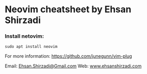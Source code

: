 # Neovim cheatsheet by Ehsan Shirzadi

### Install netovim:
```
sudo apt install neovim
```


For more information: https://github.com/junegunn/vim-plug




Email: Ehsan.Shirzadi@Gmail.com
Web: www.ehsanshirzadi.com
